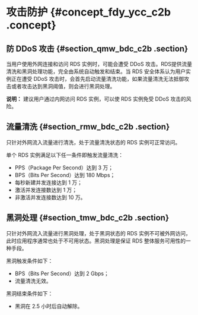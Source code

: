 # 攻击防护 {#concept_fdy_ycc_c2b .concept}

## 防 DDoS 攻击 {#section_qmw_bdc_c2b .section}

当用户使用外网连接和访问 RDS 实例时，可能会遭受 DDoS 攻击。RDS提供流量清洗和黑洞处理功能，完全由系统自动触发和结束。当 RDS 安全体系认为用户实例正在遭受 DDoS 攻击时，会首先启动流量清洗功能，如果流量清洗无法抵御攻击或者攻击达到黑洞阈值，则会进行黑洞处理。

**说明：** 建议用户通过内网访问 RDS 实例，可以使 RDS 实例免受 DDoS 攻击的风险。

## 流量清洗 {#section_rmw_bdc_c2b .section}

只针对外网流入流量进行清洗，处于流量清洗状态的 RDS 实例可正常访问。

单个 RDS 实例满足以下任一条件即触发流量清洗：

-   PPS（Package Per Second）达到 3 万；
-   BPS（Bits Per Second）达到 180 Mbps；
-   每秒新建并发连接达到 1 万；
-   激活并发连接数达到 1 万；
-   非激活并发连接数达到 10 万。

## 黑洞处理 {#section_tmw_bdc_c2b .section}

只针对外网流入流量进行黑洞处理，处于黑洞状态的 RDS 实例不可被外网访问，此时应用程序通常也处于不可用状态。黑洞处理是保证 RDS 整体服务可用性的一种手段。

黑洞触发条件如下：

-   BPS（Bits Per Second）达到 2 Gbps；
-   流量清洗无效。

黑洞结束条件如下：

-   黑洞在 2.5 小时后自动解除。

